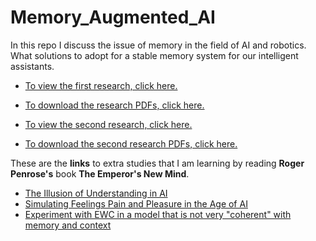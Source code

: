 # Memory_Augmented_AI
In this repo I discuss the issue of memory in the field of AI and robotics. What solutions to adopt for a stable memory system for our intelligent assistants.

- [To view the first research, click here.](https://github.com/Mike014/Memory_Augmented_AI/blob/main/Memory_Augmented_AI.ipynb)  
- [To download the research PDFs, click here.](https://zenodo.org/records/14976723)  

- [To view the second research, click here.](https://github.com/Mike014/Memory_Augmented_AI/blob/main/AI_Memory_and_Gifted-Inspired_Learning.ipynb)  
- [To download the second research PDFs, click here.](https://zenodo.org/records/14988996)

These are the **links** to extra studies that I am learning by reading **Roger Penrose's** book **The Emperor's New Mind**.

- [The Illusion of Understanding in AI](https://github.com/Mike014/Memory_Augmented_AI/blob/main/The_Illusion_of_Understanding_in_AI.ipynb)
- [Simulating Feelings Pain and Pleasure in the Age of AI](https://github.com/Mike014/Memory_Augmented_AI/blob/main/Simulating_Feelings_Pain_and_Pleasure_in_the_Age_of_AI.ipynb)
- [Experiment with EWC in a model that is not very "coherent" with memory and context](https://github.com/Mike014/My_AI_Engineer_Portfolio_Projects/blob/22317d42e9c8a08a437ae0dfe07c3e5f14a8a949/Deep_Learning/Keras_NN/Transformers_with_Keras.ipynb)


